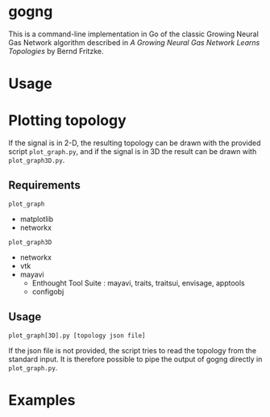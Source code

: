 # gogng

This is a command-line implementation in Go of the classic Growing Neural Gas Network algorithm described in _A Growing Neural Gas Network Learns Topologies_ by Bernd Fritzke.

# Usage

# Plotting topology

If the signal is in 2-D, the resulting topology can be drawn with the provided script `plot_graph.py`, and if the signal is in 3D the result can be drawn with `plot_graph3D.py`.

## Requirements

`plot_graph`
* matplotlib 
* networkx

`plot_graph3D`
* networkx
* vtk
* mayavi
	* Enthought Tool Suite : mayavi, traits, traitsui, envisage, apptools
	* configobj

## Usage 

	plot_graph[3D].py [topology json file]

If the json file is not provided, the script tries to read the topology from the standard input. It is therefore possible to pipe the output of gogng directly in `plot_graph.py`.

# Examples
